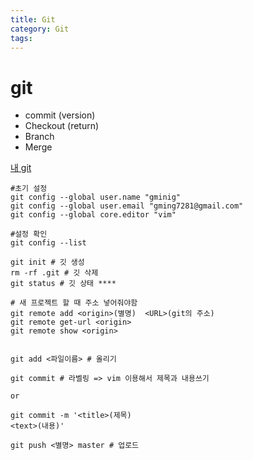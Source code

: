 ```yaml
---
title: Git
category: Git
tags:
---
```

# git

- commit (version)
- Checkout (return)
- Branch
- Merge

[내 git](https://github.com/GMINIG)

~~~git
#초기 설정
git config --global user.name "gminig"
git config --global user.email "gming7281@gmail.com" 
git config --global core.editor "vim"

#설정 확인
git config --list

git init # 깃 생성
rm -rf .git # 깃 삭제
git status # 깃 상태 ****

# 새 프로젝트 할 때 주소 넣어줘야함
git remote add <origin>(별명)  <URL>(git의 주소)
git remote get-url <origin>
git remote show <origin>


git add <파일이름> # 올리기

git commit # 라벨링 => vim 이용해서 제목과 내용쓰기

or

git commit -m '<title>(제목)
<text>(내용)'

git push <별명> master # 업로드
